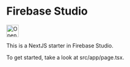 # Firebase Studio


<a href="https://studio.firebase.google.com/import?url=https%3A%2F%2Fgithub.com%2FNiranjan15052001%2FAgriInfoAI%2Ftree%2Fmaster">
  <picture>
    <source
      media="(prefers-color-scheme: dark)"
      srcset="https://cdn.firebasestudio.dev/btn/open_dark_32.svg">
    <source
      media="(prefers-color-scheme: light)"
      srcset="https://cdn.firebasestudio.dev/btn/open_light_32.svg">
    <img
      height="32"
      alt="Open in Firebase Studio"
      src="https://cdn.firebasestudio.dev/btn/open_blue_32.svg">
  </picture>
</a>

This is a NextJS starter in Firebase Studio.

To get started, take a look at src/app/page.tsx.
